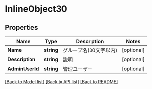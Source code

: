 # InlineObject30

## Properties

Name | Type | Description | Notes
------------ | ------------- | ------------- | -------------
**Name** | **string** | グループ名(30文字以内) | [optional] 
**Description** | **string** | 説明 | [optional] 
**AdminUserId** | **string** | 管理ユーザー | [optional] 

[[Back to Model list]](../README.md#documentation-for-models) [[Back to API list]](../README.md#documentation-for-api-endpoints) [[Back to README]](../README.md)


